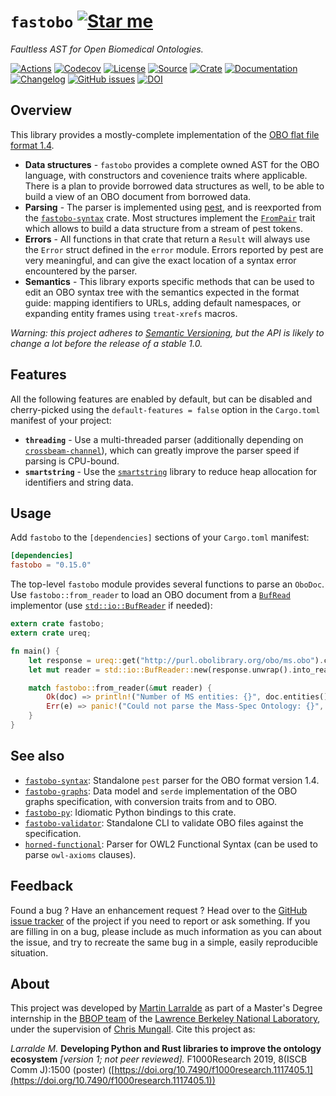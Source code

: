# `fastobo` [![Star me](https://img.shields.io/github/stars/fastobo/fastobo.svg?style=social&label=Star&maxAge=3600)](https://github.com/fastobo/fastobo/stargazers)

*Faultless AST for Open Biomedical Ontologies.*

[![Actions](https://img.shields.io/github/workflow/status/fastobo/fastobo/Test?style=flat-square&maxAge=600)](https://github.com/fastobo/fastobo/actions)
[![Codecov](https://img.shields.io/codecov/c/gh/fastobo/fastobo/master.svg?style=flat-square&maxAge=600)](https://codecov.io/gh/fastobo/fastobo)
[![License](https://img.shields.io/badge/license-MIT-blue.svg?style=flat-square&maxAge=2678400)](https://choosealicense.com/licenses/mit/)
[![Source](https://img.shields.io/badge/source-GitHub-303030.svg?maxAge=2678400&style=flat-square)](https://github.com/fastobo/fastobo)
[![Crate](https://img.shields.io/crates/v/fastobo.svg?maxAge=600&style=flat-square)](https://crates.io/crates/fastobo)
[![Documentation](https://img.shields.io/badge/docs.rs-latest-4d76ae.svg?maxAge=2678400&style=flat-square)](https://docs.rs/fastobo)
[![Changelog](https://img.shields.io/badge/keep%20a-changelog-8A0707.svg?maxAge=2678400&style=flat-square)](https://github.com/fastobo/fastobo/blob/master/CHANGELOG.md)
[![GitHub issues](https://img.shields.io/github/issues/fastobo/fastobo.svg?style=flat-square)](https://github.com/fastobo/fastobo/issues)
[![DOI](https://img.shields.io/badge/doi-10.7490%2Ff1000research.1117405.1-brightgreen?style=flat-square&maxAge=31536000)](https://f1000research.com/posters/8-1500)


## Overview

This library provides a mostly-complete implementation of the
[OBO flat file format 1.4](http://owlcollab.github.io/oboformat/doc/obo-syntax.html).

* **Data structures** - `fastobo` provides a complete owned AST for the
  OBO language, with constructors and covenience traits where applicable.
  There is a plan to provide borrowed data structures as well, to be able
  to build a view of an OBO document from borrowed data.
* **Parsing** - The parser is implemented using [pest](http://pest.rs/),
  and is reexported from the [`fastobo-syntax`](https://crates.io/crates/fastobo-syntax)
  crate. Most structures implement the [`FromPair`](./parser/trait.FromPair.html)
  trait which allows to build a data structure from a stream of pest tokens.
* **Errors** - All functions in that crate that return a `Result` will
  always use the `Error` struct defined in the `error` module. Errors
  reported by pest are very meaningful, and can give the exact location
  of a syntax error encountered by the parser.
* **Semantics** - This library exports specific methods that can be used
  to edit an OBO syntax tree with the semantics expected in the format
  guide: mapping identifiers to URLs, adding default namespaces, or
  expanding entity frames using `treat-xrefs` macros.

*Warning: this project adheres to [Semantic Versioning](http://semver.org/spec/v2.0.0.html),
but the API is likely to change a lot before the release of a stable 1.0.*


## Features

All the following features are enabled by default, but can be disabled and
cherry-picked using the `default-features = false` option in the `Cargo.toml`
manifest of your project:

* **`threading`** - Use a multi-threaded parser (additionally depending on
  [`crossbeam-channel`](https://docs.rs/crossbeam-channel)), which can greatly
  improve the parser speed if parsing is CPU-bound.
* **`smartstring`** - Use the [`smartstring`](https://docs.rs/smartstring)
  library to reduce heap allocation for identifiers and string data.

## Usage

Add `fastobo` to the `[dependencies]` sections of your `Cargo.toml` manifest:
```toml
[dependencies]
fastobo = "0.15.0"
```

The top-level `fastobo` module provides several functions to parse an `OboDoc`.
Use `fastobo::from_reader` to load an OBO document from a
[`BufRead`](https://doc.rust-lang.org/std/io/trait.BufRead.html) implementor
(use [`std::io::BufReader`](https://doc.rust-lang.org/std/io/struct.BufReader.html)
if needed):

```rust
extern crate fastobo;
extern crate ureq;

fn main() {
    let response = ureq::get("http://purl.obolibrary.org/obo/ms.obo").call();
    let mut reader = std::io::BufReader::new(response.unwrap().into_reader());

    match fastobo::from_reader(&mut reader) {
        Ok(doc) => println!("Number of MS entities: {}", doc.entities().len()),
        Err(e) => panic!("Could not parse the Mass-Spec Ontology: {}", e),
    }
}
```


## See also

* [`fastobo-syntax`](https://crates.io/crates/fastobo-syntax): Standalone `pest` parser
  for the OBO format version 1.4.
* [`fastobo-graphs`](https://crates.io/crates/fastobo-graphs): Data model and `serde`
  implementation of the OBO graphs specification, with conversion traits from and to OBO.
* [`fastobo-py`](https://pypi.org/project/fastobo/): Idiomatic Python bindings to
  this crate.
* [`fastobo-validator`](https://crates.io/crates/fastobo-validator): Standalone CLI
  to validate OBO files against the specification.
* [`horned-functional`](https://crates.io/crates/horned-functional): Parser for
  OWL2 Functional Syntax (can be used to parse `owl-axioms` clauses).


## Feedback

Found a bug ? Have an enhancement request ? Head over to the
[GitHub issue tracker](https://github.com/fastobo/fastobo/issues) of the project if
you need to report or ask something. If you are filling in on a bug, please include as much
information as you can about the issue, and try to recreate the same bug in a simple, easily
reproducible situation.


## About

This project was developed by [Martin Larralde](https://github.com/althonos)
as part of a Master's Degree internship in the [BBOP team](http://berkeleybop.org/) of the
[Lawrence Berkeley National Laboratory](https://www.lbl.gov/), under the supervision of
[Chris Mungall](http://biosciences.lbl.gov/profiles/chris-mungall/). Cite this project as:

*Larralde M.* **Developing Python and Rust libraries to improve the ontology ecosystem**
*\[version 1; not peer reviewed\].* F1000Research 2019, 8(ISCB Comm J):1500 (poster)
([https://doi.org/10.7490/f1000research.1117405.1](https://doi.org/10.7490/f1000research.1117405.1))
